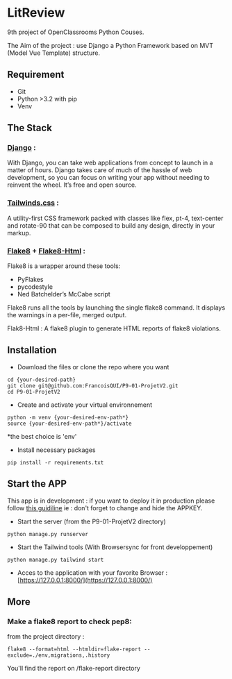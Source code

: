 # LitReview
9th project of OpenClassrooms Python Couses.

The Aim of the project : use Django a Python Framework based on MVT (Model Vue Template) structure.

## Requirement

- Git
- Python >3.2 with pip
- Venv

## The Stack

### [Django](https://www.djangoproject.com/download/) :
With Django, you can take web applications from concept to launch in a matter of hours. Django takes care of much of the hassle of web development, so you can focus on writing your app without needing to reinvent the wheel. It’s free and open source.
### [Tailwinds.css](https://tailwindcss.com/) :
A utility-first CSS framework packed with classes like flex, pt-4, text-center and rotate-90 that can be composed to build any design, directly in your markup.
### [Flake8](https://flake8.pycqa.org/en/latest/) + [Flake8-Html](https://pypi.org/project/flake8-html/) :
Flake8 is a wrapper around these tools:

  - PyFlakes
  - pycodestyle
  - Ned Batchelder’s McCabe script

Flake8 runs all the tools by launching the single flake8 command. It displays the warnings in a per-file, merged output.

Flak8-Html : A flake8 plugin to generate HTML reports of flake8 violations.

## Installation
- Download the files or clone the repo where you want 
```shell
cd {your-desired-path}
git clone git@github.com:FrancoisQUI/P9-01-ProjetV2.git
cd P9-01-ProjetV2
```
- Create and activate your virtual environnement
```shell
python -m venv {your-desired-env-path*}
source {your-desired-env-path*}/activate
```
*the best choice is 'env'
- Install necessary packages
```shell
pip install -r requirements.txt
```
## Start the APP
This app is in development : if you want to deploy it in production please follow [this guidiline](https://docs.djangoproject.com/en/3.2/howto/deployment/checklist/) ie : don't forget to change and hide the APPKEY.

- Start the server (from the P9-01-ProjetV2 directory) 
```shell
python manage.py runserver 
```
- Start the Tailwind tools (With Browsersync for front developpement)
```shell
python manage.py tailwind start
```
- Acces to the application with your favorite Browser : 
[https://127.0.0.1:8000/](https://127.0.0.1:8000/)

## More
### Make a flake8 report to check pep8:
from the project directory : 
```shell
flake8 --format=html --htmldir=flake-report --exclude=./env,migrations,.history   
```
You'll find the report on /flake-report directory